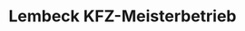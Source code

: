 ---
title: "Lembeck KFZ-Meisterbetrieb"
url: /steinfurt/lembeck-kfz-meisterbetrieb/
shop: Autowerkstatt
---